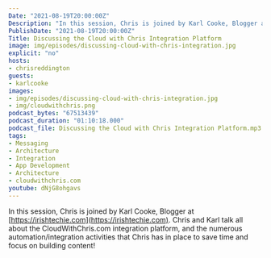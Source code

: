 ```yaml
---
Date: "2021-08-19T20:00:00Z"
Description: "In this session, Chris is joined by Karl Cooke, Blogger at https://irishtechie.com. Chris and Karl talk all about the CloudWithChris.com integration platform, and the numerous automation/integration activities that Chris has in place to save time and focus on building content!"
PublishDate: "2021-08-19T20:00:00Z"
Title: Discussing the Cloud with Chris Integration Platform
image: img/episodes/discussing-cloud-with-chris-integration.jpg
explicit: "no"
hosts:
- chrisreddington
guests:
- karlcooke
images:
- img/episodes/discussing-cloud-with-chris-integration.jpg
- img/cloudwithchris.png
podcast_bytes: "67513439"
podcast_duration: "01:10:18.000"
podcast_file: Discussing the Cloud with Chris Integration Platform.mp3
tags:
- Messaging
- Architecture
- Integration
- App Development
- Architecture
- cloudwithchris.com
youtube: dNjG8ohgavs
---
```

In this session, Chris is joined by Karl Cooke, Blogger at [https://irishtechie.com](https://irishtechie.com). Chris and Karl talk all about the CloudWithChris.com integration platform, and the numerous automation/integration activities that Chris has in place to save time and focus on building content!
